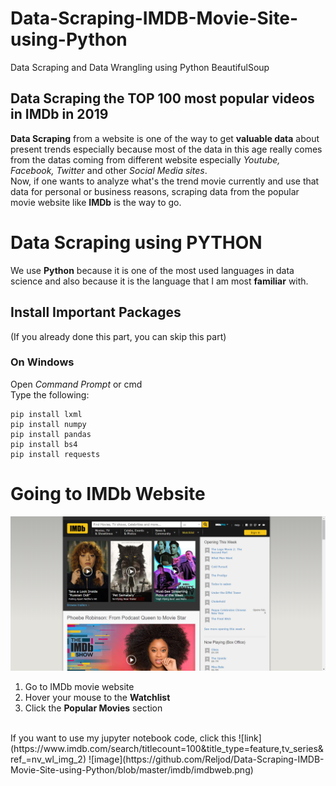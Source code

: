 # Data-Scraping-IMDB-Movie-Site-using-Python
Data Scraping and Data Wrangling using Python BeautifulSoup

## Data Scraping the TOP 100 most popular videos in IMDb in 2019
<b>Data Scraping</b> from a website is one of the way to get <b>valuable data</b> about present trends especially because most of the data in this age really comes from the datas coming from different website especially <i>Youtube, Facebook, Twitter</i> and other <i>Social Media sites</i>.<br>
Now, if one wants to analyze what's the trend movie currently and use that data for personal or business reasons, scraping data from the popular movie website like <b>IMDb</b> is the way to go.

# Data Scraping using PYTHON
We use <b>Python</b> because it is one of the most used languages in data science and also because it is the language that I am most <b>familiar</b> with.
## Install Important Packages 
(If you already done this part, you can skip this part)
<br>
### On Windows
Open <i>Command Prompt</i> or cmd<br>
Type the following:
```
pip install lxml
pip install numpy
pip install pandas
pip install bs4
pip install requests
```

# Going to IMDb Website
![image](https://github.com/Reljod/Data-Scraping-IMDB-Movie-Site-using-Python/blob/master/imdb/imdbmain.png)
1. Go to IMDb movie website
2. Hover your mouse to the <b>Watchlist</b>
3. Click the <b>Popular Movies</b> section
<br>
If you want to use my jupyter notebook code, click this ![link](https://www.imdb.com/search/titlecount=100&title_type=feature,tv_series&ref_=nv_wl_img_2)
![image](https://github.com/Reljod/Data-Scraping-IMDB-Movie-Site-using-Python/blob/master/imdb/imdbweb.png)

##
